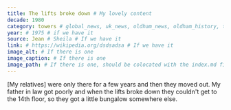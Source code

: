 ```yaml
---
title: The lifts broke down # My lovely content
decade: 1980
category: towers # global_news, uk_news, oldham_news, oldham_history, towers, surrounding_estate # Always exactly one category
year: # 1975 # if we have it
source: Jean # Sheila # If we have it
link: # https://wikipedia.org/dsdsadsa # If we have it
image_alt: # If there is one
image_caption: # If there is one
image_path: # If there is one, should be colocated with the index.md file in the folder
---
```


[My relatives] were only there for a few years and then they moved out. My father in law got poorly and when the lifts broke down they couldn't get to the 14th floor, so they got a little bungalow somewhere else.